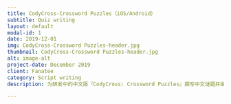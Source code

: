 ```yaml
---
title: CodyCross-Crossword Puzzles（iOS/Android）
subtitle: Quiz writing
layout: default
modal-id: 1
date: 2019-12-01
img: CodyCross-Crossword Puzzles-header.jpg
thumbnail: CodyCross-Crossword Puzzles-header.jpg
alt: image-alt
project-date: December 2019
client: Fanatee
category: Script writing
description: 为研发中的中文版『CodyCross: Crossword Puzzles』撰写中文谜题并编辑谜题库  游戏介绍：[https://play.google.com/store/apps/details?id=com.fanatee.cody&hl=zh](https://play.google.com/store/apps/details?id=com.fanatee.cody&hl=zh)

---
```

